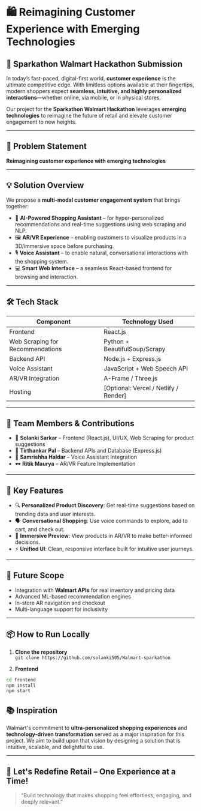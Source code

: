 # 🛍️ Reimagining Customer Experience with Emerging Technologies

## 🚀 Sparkathon Walmart Hackathon Submission

In today’s fast-paced, digital-first world, **customer experience** is the ultimate competitive edge. With limitless options available at their fingertips, modern shoppers expect **seamless, intuitive, and highly personalized interactions**—whether online, via mobile, or in physical stores.

Our project for the **Sparkathon Walmart Hackathon** leverages **emerging technologies** to reimagine the future of retail and elevate customer engagement to new heights.

---

## 🎯 Problem Statement

**Reimagining customer experience with emerging technologies**

---

## 💡 Solution Overview

We propose a **multi-modal customer engagement system** that brings together:

- 🤖 **AI-Powered Shopping Assistant** – for hyper-personalized recommendations and real-time suggestions using web scraping and NLP.
- 🖼️ **AR/VR Experience** – enabling customers to visualize products in a 3D/immersive space before purchasing.
- 🎙️ **Voice Assistant** – to enable natural, conversational interactions with the shopping system.
- 💻 **Smart Web Interface** – a seamless React-based frontend for browsing and interaction.

---

## 🛠️ Tech Stack

| Component | Technology Used |
|----------|------------------|
| Frontend | React.js |
| Web Scraping for Recommendations | Python + BeautifulSoup/Scrapy |
| Backend API | Node.js + Express.js |
| Voice Assistant | JavaScript + Web Speech API |
| AR/VR Integration | A-Frame / Three.js |
| Hosting | [Optional: Vercel / Netlify / Render] |

---

## 👥 Team Members & Contributions

- 🎨 **Solanki Sarkar** – Frontend (React.js), UI/UX, Web Scraping for product suggestions
- 🧠 **Tirthankar Pal** – Backend APIs and Database (Express.js)
- 🎤 **Samrishha Haldar** – Voice Assistant Integration
- 🕶️ **Ritik Maurya** – AR/VR Feature Implementation

---

## 📸 Key Features

- 🔍 **Personalized Product Discovery**: Get real-time suggestions based on trending data and user interests.
- 🗣️ **Conversational Shopping**: Use voice commands to explore, add to cart, and check out.
- 🛒 **Immersive Preview**: View products in AR/VR to make better-informed decisions.
- ⚡ **Unified UI**: Clean, responsive interface built for intuitive user journeys.

---

## 🔮 Future Scope

- Integration with **Walmart APIs** for real inventory and pricing data
- Advanced ML-based recommendation engines
- In-store AR navigation and checkout
- Multi-language support for inclusivity

---

## 📦 How to Run Locally

1. **Clone the repository**  
   `git clone https://github.com/solanki505/Walmart-sparkathon`

2. **Frontend**  
```bash
cd frontend
npm install
npm start
```
## 📚 Inspiration

Walmart's commitment to **ultra-personalized shopping experiences** and **technology-driven transformation** served as a major inspiration for this project. We aim to build upon that vision by designing a solution that is intuitive, scalable, and delightful to use.

---

## 🏁 Let's Redefine Retail – One Experience at a Time!

> “Build technology that makes shopping feel effortless, engaging, and deeply relevant.”
